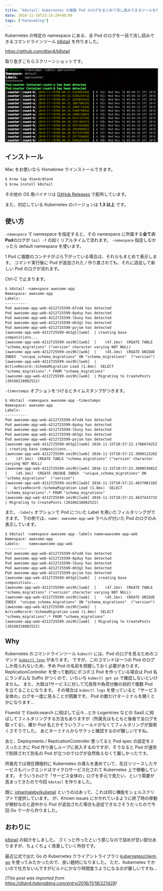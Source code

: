 ```yaml
---
title: "k8stail: Kubernetes の複数 Pod のログをまとめて流し読みできるツールを作った"
date: 2016-11-18T22:14:29+09:00
tags: ["hatenablog"]
---
```


Kubernetes の特定の namespace にある、全 Pod のログを一括で流し読みできるコマンドラインツール [k8stail](https://github.com/dtan4/k8stail) を作りました。

https://github.com/dtan4/k8stail

取り急ぎこちらスクリーンショットです。

![](/images/20161118221101.png)

## インストール

Mac をお使いなら Homebrew でインストールできます。

```bash
$ brew tap dtan4/dtan4
$ brew install k8stail
```

その他の OS 用バイナリは [GitHub Releases](https://github.com/dtan4/k8stail/releases) で配布しています。

また、対応している Kubernetes のバージョンは __1.3 以上__ です。

## 使い方

`-namespace` で namespace を指定すると、その namespace に所属する**全ての Pod**のログが `tail -f` の如くリアルタイムで流れます。
`-namespace` 指定しなかったら default namespace を使います。

1 Pod に複数のコンテナがぶら下がっている場合は、それらもまとめて表示します。
コマンド実行後に Pod が追加された / 作り直されても、それに追従して新しい Pod のログが流れます。

Ctrl-C で止まります。

```
$ k8stail -namespace awesome-app
Namespace: awesome-app
Labels:
----------
Pod awesome-app-web-4212725599-67vd4 has detected
Pod awesome-app-web-4212725599-6pduy has detected
Pod awesome-app-web-4212725599-lbuny has detected
Pod awesome-app-web-4212725599-mh3g1 has detected
Pod awesome-app-web-4212725599-pvjsm has detected
[awesome-app-web-4212725599-mh3g1][web]  | creating base compositions...
[awesome-app-web-4212725599-zei9h][web]  |    (47.1ms)  CREATE TABLE "schema_migrations" ("version" character varying NOT NULL)
[awesome-app-web-4212725599-zei9h][web]  |    (45.1ms)  CREATE UNIQUE INDEX  "unique_schema_migrations" ON "schema_migrations"  ("version")
[awesome-app-web-4212725599-zei9h][web]  |   ActiveRecord::SchemaMigration Load (1.8ms)  SELECT "schema_migrations".* FROM "schema_migrations"
[awesome-app-web-4212725599-zei9h][web]  | Migrating to CreatePosts (20160218082522)
```

`-timestamps` オプションをつけるとタイムスタンプがつきます。

```
$ k8stail -namespace awesome-app -timestamps
Namespace: awesome-app
Labels:
----------
Pod awesome-app-web-4212725599-67vd4 has detected
Pod awesome-app-web-4212725599-6pduy has detected
Pod awesome-app-web-4212725599-lbuny has detected
Pod awesome-app-web-4212725599-mh3g1 has detected
Pod awesome-app-web-4212725599-pvjsm has detected
[awesome-app-web-4212725599-mh3g1][web] 2016-11-15T10:57:22.178667425Z  | creating base compositions...
[awesome-app-web-4212725599-zei9h][web] 2016-11-15T10:57:22.309011520Z  |    (47.1ms)  CREATE TABLE "schema_migrations" ("version" character varying NOT NULL)
[awesome-app-web-4212725599-zei9h][web] 2016-11-15T10:57:22.309053601Z  |    (45.1ms)  CREATE UNIQUE INDEX  "unique_schema_migrations" ON "schema_migrations"  ("version")
[awesome-app-web-4212725599-zei9h][web] 2016-11-15T10:57:22.463700110Z  |   ActiveRecord::SchemaMigration Load (1.8ms)  SELECT "schema_migrations".* FROM "schema_migrations"
[awesome-app-web-4212725599-zei9h][web] 2016-11-15T10:57:22.463743373Z  | Migrating to CreatePosts (20160218082522)
```

また、`-labels` オプションで Pod についた Label を用いたフィルタリングができます。
下の例では、`name: awesome-app-web` ラベルが付いた Pod のログのみ表示しています。

```
$ k8stail -namespace awesome-app -labels name=awesome-app-web
Namespace: awesome-app
Labels:    name=awesome-app-web
----------
Pod awesome-app-web-4212725599-67vd4 has detected
Pod awesome-app-web-4212725599-6pduy has detected
Pod awesome-app-web-4212725599-lbuny has detected
Pod awesome-app-web-4212725599-mh3g1 has detected
Pod awesome-app-web-4212725599-pvjsm has detected
[awesome-app-web-4212725599-mh3g1][web]  | creating base compositions...
[awesome-app-web-4212725599-zei9h][web]  |    (47.1ms)  CREATE TABLE "schema_migrations" ("version" character varying NOT NULL)
[awesome-app-web-4212725599-zei9h][web]  |    (45.1ms)  CREATE UNIQUE INDEX  "unique_schema_migrations" ON "schema_migrations"  ("version")
[awesome-app-web-4212725599-zei9h][web]  |   ActiveRecord::SchemaMigration Load (1.8ms)  SELECT "schema_migrations".* FROM "schema_migrations"
[awesome-app-web-4212725599-zei9h][web]  | Migrating to CreatePosts (20160218082522)
```

## Why

Kubernetes のコマンドラインツール `kubectl` には、Pod のログを見るためのコマンド [`kubectl logs`](http://kubernetes.io/docs/user-guide/kubectl/kubectl_logs/) があります。
ですが、このコマンドは一つの Pod のログしか見られないため、予め Pod の名前を把握しておく必要があります。
ReplicationController を使って動的にポコポコ Pod を作っている場合は Pod 名にランダムな Suffix がつくので、いちいち `kubectl get po` で確認しないといけません。
また、大抵は1サービスに対して冗長性や負荷分散の目的で複数 Pod を立てることになります。
その場合は `kubectl logs` を使っていると「サービス全体の」ログを一度に見ることが困難です。
Pod の数だけターミナルを開くとかになります…

Fluentd で Elasticsearch に飛ばして云々…とか Logentries などの SaaS に飛ばしてフィルタリングする方法もありますが（所属先はもともと後者で全ログを取ってる）、確か Pod 名とかそういうフィールドがなくてフィルタリングが面倒くさそうでした。
あとターミナルからサクッと確認するのが難しいですね。

あと、Deployments / ReplicationController 使ってると Pod spec の設定をミスったときに Pod 作り直しループに突入するのですが、そうなると Pod が速攻で削除されて別名の Pod が立つのでログが全然負えなくて厳しかったです。

所属先では現在積極的に Kubernetes の導入を進めていて、先日リリースしたサービスもバックエンドはマイクロサービス化されて Kubernetes 上で稼働しています。
そういうわけで「サービス全体の」ログを手元で見たい、という需要が高まってきたので今回 `k8stail` を作りました。

既に [johanhaleby/kubetail](https://github.com/johanhaleby/kubetail) というのはあって、これは同じ機能をシェルスクリプトで提供しています。
が、Known issues にかかれているように終了時の挙動が微妙なのと途中から Pod が追加された場合も追従できなさそうだったので今回 Go で一から作りました。

## おわりに

[k8stail](https://github.com/dtan4/k8stail) の紹介をしました。
さくっと作ったという感じなので詰めが甘い部分ありますが、ちょくちょく改善していく所存です。

最近公式で出た Go の Kubernetes クライアントライブラリ [kubernetes/client-go](https://github.com/kubernetes/client-go) を使ってみたかったので、良い題材になりました。
ただ、Kubernetes でかいので仕方ないんですがビルドにかなり時間食うようになるのが厳しいですね…

*(This post was imported from https://dtan4.hatenablog.com/entry/2016/11/18/221429)*
